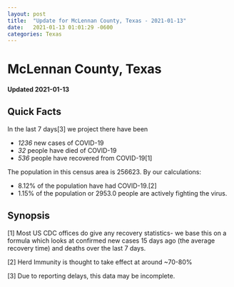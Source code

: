 ```yaml
---
layout: post
title:  "Update for McLennan County, Texas - 2021-01-13"
date:   2021-01-13 01:01:29 -0600
categories: Texas
---
```


# McLennan County, Texas
#### Updated 2021-01-13

## Quick Facts

In the last 7 days[3] we project there have been
- *1236* new cases of COVID-19
- *32* people have died of COVID-19
- *536* people have recovered from COVID-19[1]

The population in this census area is 256623. By our calculations:
- 8.12% of the population have had COVID-19.[2]
- 1.15% of the population or 2953.0 people are actively fighting the virus.

## Synopsis




[1] Most US CDC offices do give any recovery statistics- we base this on a formula which looks at confirmed new cases
15 days ago (the average recovery time) and deaths over the last 7 days.

[2] Herd Immunity is thought to take effect at around ~70-80%

[3] Due to reporting delays, this data may be incomplete.
 
    